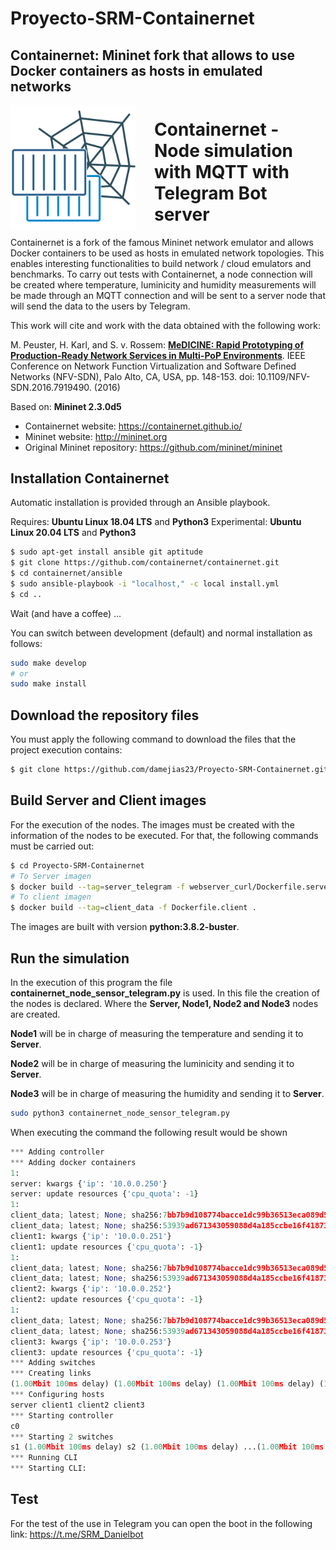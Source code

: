 # Proyecto-SRM-Containernet


## Containernet: Mininet fork that allows to use Docker containers as hosts in emulated networks

<img align="left" width="200" height="200" style="margin-right: 30px" src="https://raw.githubusercontent.com/containernet/logo/master/containernet_logo_v1.png">


# Containernet - Node simulation with MQTT with Telegram Bot server

Containernet is a fork of the famous Mininet network emulator and allows Docker containers to be used as hosts in emulated network topologies. This enables interesting functionalities to build network / cloud emulators and benchmarks. To carry out tests with Containernet, a node connection will be created where temperature, luminicity and humidity measurements will be made through an MQTT connection and will be sent to a server node that will send the data to the users by Telegram.

This work will cite and work with the data obtained with the following work:

M. Peuster, H. Karl, and S. v. Rossem: [**MeDICINE: Rapid Prototyping of Production-Ready Network Services in Multi-PoP Environments**](http://ieeexplore.ieee.org/document/7919490/). IEEE Conference on Network Function Virtualization and Software Defined Networks (NFV-SDN), Palo Alto, CA, USA, pp. 148-153. doi: 10.1109/NFV-SDN.2016.7919490. (2016)

Based on: **Mininet 2.3.0d5**

* Containernet website: https://containernet.github.io/
* Mininet website:  http://mininet.org
* Original Mininet repository: https://github.com/mininet/mininet


## Installation Containernet

Automatic installation is provided through an Ansible playbook.

Requires: **Ubuntu Linux 18.04 LTS** and **Python3**
Experimental: **Ubuntu Linux 20.04 LTS** and **Python3**

```bash
$ sudo apt-get install ansible git aptitude
$ git clone https://github.com/containernet/containernet.git
$ cd containernet/ansible
$ sudo ansible-playbook -i "localhost," -c local install.yml
$ cd ..
```
    
Wait (and have a coffee) ...

You can switch between development (default) and normal installation as follows:

```sh
sudo make develop
# or 
sudo make install
```

## Download the repository files

You must apply the following command to download the files that the project execution contains:

```sh
$ git clone https://github.com/damejias23/Proyecto-SRM-Containernet.git
```

## Build Server and Client images

For the execution of the nodes. The images must be created with the information of the nodes to be executed. For that, the following commands must be carried out:

```sh
$ cd Proyecto-SRM-Containernet
# To Server imagen
$ docker build --tag=server_telegram -f webserver_curl/Dockerfile.server webserver_curl
# To client imagen
$ docker build --tag=client_data -f Dockerfile.client .
```
 The images are built with version **python:3.8.2-buster**. 


## Run the simulation

In the execution of this program the file **containernet_node_sensor_telegram.py** is used. In this file the creation of the nodes is declared. Where the **Server, Node1, Node2 and Node3** nodes are created.

**Node1** will be in charge of measuring the temperature and sending it to **Server**.

**Node2** will be in charge of measuring the luminicity and sending it to **Server**.

**Node3** will be in charge of measuring the humidity and sending it to **Server**.


```sh
sudo python3 containernet_node_sensor_telegram.py
```

When executing the command the following result would be shown

```python
*** Adding controller
*** Adding docker containers
1: 
server: kwargs {'ip': '10.0.0.250'}
server: update resources {'cpu_quota': -1}
1: 
client_data; latest; None; sha256:7bb7b9d108774bacce1dc99b36513eca089d599424948ac749cb6862a154a13c
client_data; latest; None; sha256:53939ad671343059088d4a185ccbe16f418733af692e23fd848441ac301daafd
client1: kwargs {'ip': '10.0.0.251'}
client1: update resources {'cpu_quota': -1}
1: 
client_data; latest; None; sha256:7bb7b9d108774bacce1dc99b36513eca089d599424948ac749cb6862a154a13c
client_data; latest; None; sha256:53939ad671343059088d4a185ccbe16f418733af692e23fd848441ac301daafd
client2: kwargs {'ip': '10.0.0.252'}
client2: update resources {'cpu_quota': -1}
1: 
client_data; latest; None; sha256:7bb7b9d108774bacce1dc99b36513eca089d599424948ac749cb6862a154a13c
client_data; latest; None; sha256:53939ad671343059088d4a185ccbe16f418733af692e23fd848441ac301daafd
client3: kwargs {'ip': '10.0.0.253'}
client3: update resources {'cpu_quota': -1}
*** Adding switches
*** Creating links
(1.00Mbit 100ms delay) (1.00Mbit 100ms delay) (1.00Mbit 100ms delay) (1.00Mbit 100ms delay) *** Starting network
*** Configuring hosts
server client1 client2 client3 
*** Starting controller
c0 
*** Starting 2 switches
s1 (1.00Mbit 100ms delay) s2 (1.00Mbit 100ms delay) ...(1.00Mbit 100ms delay) (1.00Mbit 100ms delay) 
*** Running CLI
*** Starting CLI:
```

## Test 

For the test of the use in Telegram you can open the boot in the following link: https://t.me/SRM_Danielbot

